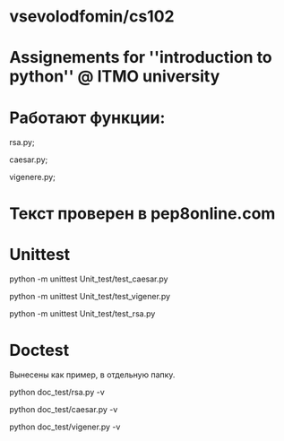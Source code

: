 # vsevolodfomin/cs102
# Assignements for ''introduction to python'' @ ITMO university

# Работают функции:

rsa.py;

caesar.py;

vigenere.py;


# Текст проверен в pep8online.com

# Unittest

python -m unittest Unit_test/test_caesar.py

python -m unittest Unit_test/test_vigener.py

python -m unittest Unit_test/test_rsa.py

# Doctest
Вынесены как пример, в отдельную папку.

python doc_test/rsa.py -v

python doc_test/caesar.py -v

python doc_test/vigener.py -v
